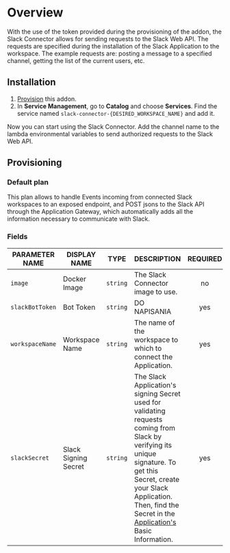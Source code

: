 # Overview

With the use of the token provided during the provisioning of the addon, the Slack Connector allows for sending requests to the Slack Web API. The requests are specified during the installation of the Slack Application to the workspace. The example requests are: posting a message to a specified channel, getting the list of the current users, etc.

## Installation

1. [Provision](#provisioning) this addon.
2. In **Service Management**, go to **Catalog** and choose **Services**. Find the service named `slack-connector-{DESIRED_WORKSPACE_NAME}` and add it.

Now you can start using the Slack Connector. Add the channel name to the lambda environmental variables to send authorized requests to the Slack Web API.

## Provisioning

### Default plan

This plan allows to handle Events incoming from connected Slack workspaces to an exposed endpoint, and POST jsons to the Slack API through the Application Gateway, which automatically adds all the information necessary to communicate with Slack.

### Fields

| PARAMETER NAME | DISPLAY NAME | TYPE | DESCRIPTION | REQUIRED |
|----------------|--------------|------|-------------|:--------:|
| `image` | Docker Image | `string` | The Slack Connector image to use. | no |
| `slackBotToken` | Bot Token | `string` | DO NAPISANIA | yes |
| `workspaceName` | Workspace Name | `string` | The name of the workspace to which to connect the Application. | yes |
| `slackSecret` | Slack Signing Secret | `string` | The Slack Application's signing Secret used for validating requests coming from Slack by verifying its unique signature. To get this Secret, create your Slack Application. Then, find the Secret in the [Application's](https://api.slack.com/apps) Basic Information. | yes |